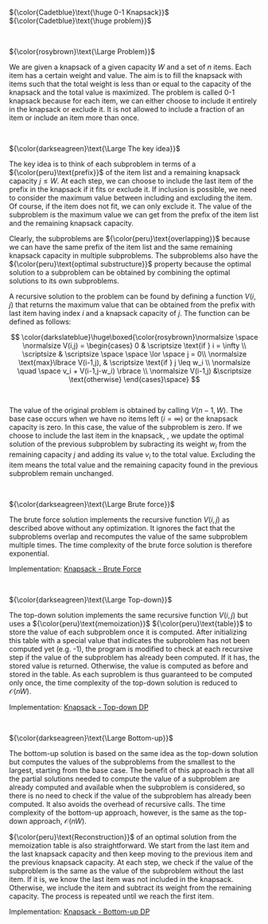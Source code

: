 ${\color{Cadetblue}\text{\huge 0-1 Knapsack}}$ ${\color{Cadetblue}\text{\huge problem}}$

<br/>

${\color{rosybrown}\text{\Large Problem}}$

We are given a knapsack of a given capacity $W$ and a set of $n$ items. Each item has a certain weight and value. The aim is to fill the knapsack with items such that the total weight is less than or equal to the capacity of the knapsack and the total value is maximized. The problem is called 0-1 knapsack because for each item, we can either choose to include it entirely in the knapsack or exclude it. It is not allowed to include a fraction of an item or include an item more than once.

<br/>

${\color{darkseagreen}\text{\Large The key idea}}$

The key idea is to think of each subproblem in terms of a ${\color{peru}\text{prefix}}$ of the item list and a remaining knapsack capacity $j \leq W$. At each step, we can choose to include the last item of the prefix in the knapsack if it fits or exclude it. If inclusion is possible, we need to consider the maximum value between including and excluding the item. Of course, if the item does not fit, we can only exclude it. The value of the subproblem is the maximum value we can get from the prefix of the item list and the remaining knapsack capacity.  

Clearly, the subproblems are ${\color{peru}\text{overlapping}}$ because we can have the same prefix of the item list and the same remaining knapsack capacity in multiple subproblems. The subproblems also have the ${\color{peru}\text{optimal substructure}}$ property because the optimal solution to a subproblem can be obtained by combining the optimal solutions to its own subproblems.

A recursive solution to the problem can be found by defining a function $V(i,j)$ that returns the maximum value that can be obtained from the prefix with last item having index $i$ and a knapsack capacity of $j$. The function can be defined as follows:
<br />

$$
\color{darkslateblue}\huge\boxed{\color{rosybrown}\normalsize \space
\normalsize V(i,j) = \begin{cases} 0 & \scriptsize \text{if } i = \infty \\
\scriptsize & \scriptsize \space \space \lor \space j = 0\\
\normalsize \text{max}\lbrace V(i-1,j), & \scriptsize \text{if } j \leq w_i \\
\normalsize \quad \space v_i + V(i-1,j-w_i) \rbrace  \\
\normalsize V(i-1,j) &\scriptsize \text{otherwise}
\end{cases}\space}
$$

<br />

The value of the original problem is obtained by calling $V(n-1,W)$. The base case occurs when we have no items left ($i = \infty$) or the knapsack capacity is zero. In this case, the value of the subproblem is zero. If we choose to include the last item in the knapsack, , we update the optimal solution of the previous subproblem by subracting its weight $w_i$ from the remaining capacity $j$ and adding its value $v_i$ to the total value. Excluding the item means the total value and the remaining capacity found in the previous subproblem remain unchanged.

<br/>

${\color{darkseagreen}\text{\Large Brute force}}$

The brute force solution implements the recursive function $V(i,j)$ as described above without any optimization. It ignores the fact that the subproblems overlap and recomputes the value of the same subproblem multiple times. The time complexity of the brute force solution is therefore exponential.

Implementation: [Knapsack - Brute Force](https://github.com/pl3onasm/Algorithms/tree/main/algorithms/dynamic-programming/knapsack/knapsack-1.c)

<br/>

${\color{darkseagreen}\text{\Large Top-down}}$

The top-down solution implements the same recursive function $V(i,j)$ but uses a ${\color{peru}\text{memoization}}$ ${\color{peru}\text{table}}$ to store the value of each subproblem once it is computed. After initializing this table with a special value that indicates the subproblem has not been computed yet (e.g. -1), the program is modified to check at each recursive step if the value of the subproblem has already been computed. If it has, the stored value is returned. Otherwise, the value is computed as before and stored in the table. As each suproblem is thus guaranteed to be computed only once, the time complexity of the top-down solution is reduced to $\mathcal{O}(nW)$.

Implementation: [Knapsack - Top-down DP](https://github.com/pl3onasm/Algorithms/tree/main/algorithms/dynamic-programming/knapsack/knapsack-2.c)

<br/>

${\color{darkseagreen}\text{\Large Bottom-up}}$

The bottom-up solution is based on the same idea as the top-down solution but computes the values of the subproblems from the smallest to the largest, starting from the base case. The benefit of this approach is that all the partial solutions needed to compute the value of a subproblem are already computed and available when the subproblem is considered, so there is no need to check if the value of the subproblem has already been computed. It also avoids the overhead of recursive calls. The time complexity of the bottom-up approach, however, is the same as the top-down approach, $\mathcal{O}(nW)$.

${\color{peru}\text{Reconstruction}}$ of an optimal solution from the memoization table is also straightforward. We start from the last item and the last knapsack capacity and then keep moving to the previous item and the previous knapsack capacity. At each step, we check if the value of the subproblem is the same as the value of the subproblem without the last item. If it is, we know the last item was not included in the knapsack. Otherwise, we include the item and subtract its weight from the remaining capacity. The process is repeated until we reach the first item.

Implementation: [Knapsack - Bottom-up DP](https://github.com/pl3onasm/Algorithms/tree/main/algorithms/dynamic-programming/knapsack/knapsack-3.c)
